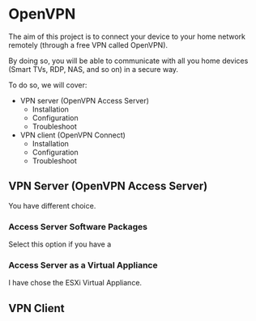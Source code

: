 # OpenVPN

The aim of this project is to connect your device to your home network remotely (through a free VPN called OpenVPN).

By doing so, you will be able to communicate with all you home devices (Smart TVs, RDP, NAS, and so on) in a secure way.

To do so, we will cover:
- VPN server (OpenVPN Access Server)
  - Installation
  - Configuration
  - Troubleshoot
- VPN client (OpenVPN Connect)
  - Installation
  - Configuration
  - Troubleshoot

## VPN Server (OpenVPN Access Server)
You have different choice.

### Access Server Software Packages
Select this option if you have a 

### Access Server as a Virtual Appliance
I have chose the ESXi Virtual Appliance.

### 

## VPN Client
